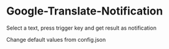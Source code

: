# Google-Translate-Notification
Select a text, press trigger key and get result as notification  
  
Change default values from config.json
